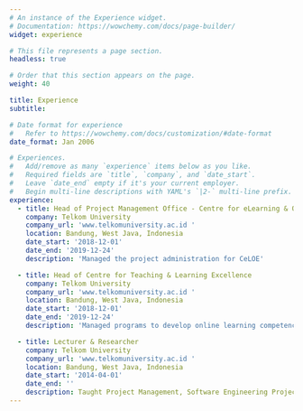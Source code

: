 ```yaml
---
# An instance of the Experience widget.
# Documentation: https://wowchemy.com/docs/page-builder/
widget: experience

# This file represents a page section.
headless: true

# Order that this section appears on the page.
weight: 40

title: Experience
subtitle:

# Date format for experience
#   Refer to https://wowchemy.com/docs/customization/#date-format
date_format: Jan 2006

# Experiences.
#   Add/remove as many `experience` items below as you like.
#   Required fields are `title`, `company`, and `date_start`.
#   Leave `date_end` empty if it's your current employer.
#   Begin multi-line descriptions with YAML's `|2-` multi-line prefix.
experience:
  - title: Head of Project Management Office - Centre for eLearning & Open Education (CeLOE)
    company: Telkom University
    company_url: 'www.telkomuniversity.ac.id '
    location: Bandung, West Java, Indonesia
    date_start: '2018-12-01'
    date_end: '2019-12-24'
    description: 'Managed the project administration for CeLOE'

  - title: Head of Centre for Teaching & Learning Excellence
    company: Telkom University
    company_url: 'www.telkomuniversity.ac.id '
    location: Bandung, West Java, Indonesia
    date_start: '2018-12-01'
    date_end: '2019-12-24'
    description: 'Managed programs to develop online learning competency to all faculty members in Telkom University'

  - title: Lecturer & Researcher
    company: Telkom University
    company_url: 'www.telkomuniversity.ac.id '
    location: Bandung, West Java, Indonesia
    date_start: '2014-04-01'
    date_end: ''
    description: Taught Project Management, Software Engineering Project & Data Mining.
---
```

